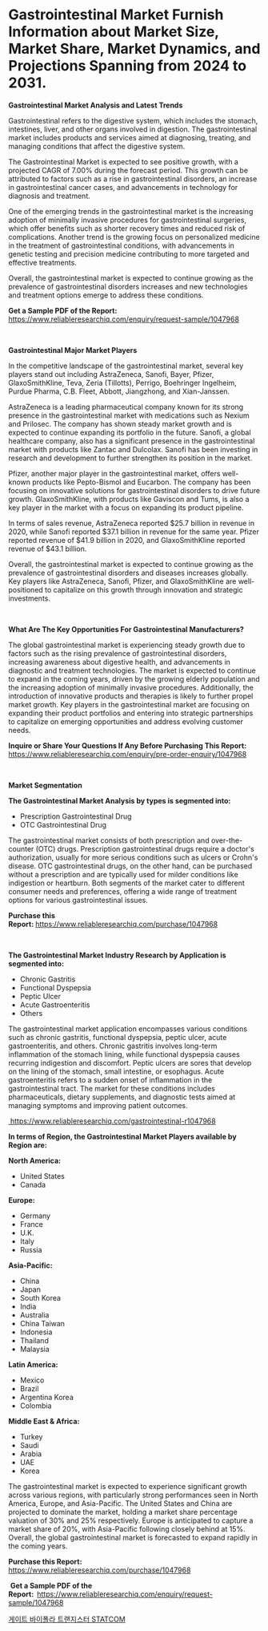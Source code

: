 <p><h1>Gastrointestinal Market Furnish Information about Market Size, Market Share, Market Dynamics, and Projections Spanning from 2024 to 2031.</h1></p><p><strong>Gastrointestinal Market Analysis and Latest Trends</strong></p>
<p><p>Gastrointestinal refers to the digestive system, which includes the stomach, intestines, liver, and other organs involved in digestion. The gastrointestinal market includes products and services aimed at diagnosing, treating, and managing conditions that affect the digestive system.</p><p>The Gastrointestinal Market is expected to see positive growth, with a projected CAGR of 7.00% during the forecast period. This growth can be attributed to factors such as a rise in gastrointestinal disorders, an increase in gastrointestinal cancer cases, and advancements in technology for diagnosis and treatment.</p><p>One of the emerging trends in the gastrointestinal market is the increasing adoption of minimally invasive procedures for gastrointestinal surgeries, which offer benefits such as shorter recovery times and reduced risk of complications. Another trend is the growing focus on personalized medicine in the treatment of gastrointestinal conditions, with advancements in genetic testing and precision medicine contributing to more targeted and effective treatments.</p><p>Overall, the gastrointestinal market is expected to continue growing as the prevalence of gastrointestinal disorders increases and new technologies and treatment options emerge to address these conditions.</p></p>
<p><strong>Get a Sample PDF of the Report:&nbsp;</strong> <a href="https://www.reliableresearchiq.com/enquiry/request-sample/1047968">https://www.reliableresearchiq.com/enquiry/request-sample/1047968</a></p>
<p>&nbsp;</p>
<p><strong>Gastrointestinal Major Market Players</strong></p>
<p><p>In the competitive landscape of the gastrointestinal market, several key players stand out including AstraZeneca, Sanofi, Bayer, Pfizer, GlaxoSmithKline, Teva, Zeria (Tillotts), Perrigo, Boehringer Ingelheim, Purdue Pharma, C.B. Fleet, Abbott, Jiangzhong, and Xian-Janssen.</p><p>AstraZeneca is a leading pharmaceutical company known for its strong presence in the gastrointestinal market with medications such as Nexium and Prilosec. The company has shown steady market growth and is expected to continue expanding its portfolio in the future. Sanofi, a global healthcare company, also has a significant presence in the gastrointestinal market with products like Zantac and Dulcolax. Sanofi has been investing in research and development to further strengthen its position in the market.</p><p>Pfizer, another major player in the gastrointestinal market, offers well-known products like Pepto-Bismol and Eucarbon. The company has been focusing on innovative solutions for gastrointestinal disorders to drive future growth. GlaxoSmithKline, with products like Gaviscon and Tums, is also a key player in the market with a focus on expanding its product pipeline.</p><p>In terms of sales revenue, AstraZeneca reported $25.7 billion in revenue in 2020, while Sanofi reported $37.1 billion in revenue for the same year. Pfizer reported revenue of $41.9 billion in 2020, and GlaxoSmithKline reported revenue of $43.1 billion.</p><p>Overall, the gastrointestinal market is expected to continue growing as the prevalence of gastrointestinal disorders and diseases increases globally. Key players like AstraZeneca, Sanofi, Pfizer, and GlaxoSmithKline are well-positioned to capitalize on this growth through innovation and strategic investments.</p></p>
<p>&nbsp;</p>
<p><strong>What Are The Key Opportunities For Gastrointestinal Manufacturers?</strong></p>
<p><p>The global gastrointestinal market is experiencing steady growth due to factors such as the rising prevalence of gastrointestinal disorders, increasing awareness about digestive health, and advancements in diagnostic and treatment technologies. The market is expected to continue to expand in the coming years, driven by the growing elderly population and the increasing adoption of minimally invasive procedures. Additionally, the introduction of innovative products and therapies is likely to further propel market growth. Key players in the gastrointestinal market are focusing on expanding their product portfolios and entering into strategic partnerships to capitalize on emerging opportunities and address evolving customer needs.</p></p>
<p><strong>Inquire or Share Your Questions If Any Before Purchasing This Report:</strong> <a href="https://www.reliableresearchiq.com/enquiry/pre-order-enquiry/1047968">https://www.reliableresearchiq.com/enquiry/pre-order-enquiry/1047968</a></p>
<p>&nbsp;</p>
<p><strong>Market Segmentation</strong></p>
<p><strong>The Gastrointestinal Market Analysis by types is segmented into:</strong></p>
<p><ul><li>Prescription Gastrointestinal Drug</li><li>OTC Gastrointestinal Drug</li></ul></p>
<p><p>The gastrointestinal market consists of both prescription and over-the-counter (OTC) drugs. Prescription gastrointestinal drugs require a doctor's authorization, usually for more serious conditions such as ulcers or Crohn's disease. OTC gastrointestinal drugs, on the other hand, can be purchased without a prescription and are typically used for milder conditions like indigestion or heartburn. Both segments of the market cater to different consumer needs and preferences, offering a wide range of treatment options for various gastrointestinal issues.</p></p>
<p><strong>Purchase this Report:&nbsp;</strong><a href="https://www.reliableresearchiq.com/purchase/1047968">https://www.reliableresearchiq.com/purchase/1047968</a></p>
<p>&nbsp;</p>
<p><strong>The Gastrointestinal Market Industry Research by Application is segmented into:</strong></p>
<p><ul><li>Chronic Gastritis</li><li>Functional Dyspepsia</li><li>Peptic Ulcer</li><li>Acute Gastroenteritis</li><li>Others</li></ul></p>
<p><p>The gastrointestinal market application encompasses various conditions such as chronic gastritis, functional dyspepsia, peptic ulcer, acute gastroenteritis, and others. Chronic gastritis involves long-term inflammation of the stomach lining, while functional dyspepsia causes recurring indigestion and discomfort. Peptic ulcers are sores that develop on the lining of the stomach, small intestine, or esophagus. Acute gastroenteritis refers to a sudden onset of inflammation in the gastrointestinal tract. The market for these conditions includes pharmaceuticals, dietary supplements, and diagnostic tests aimed at managing symptoms and improving patient outcomes.</p></p>
<p><a href="https://www.reliableresearchiq.com/gastrointestinal-r1047968">&nbsp;https://www.reliableresearchiq.com/gastrointestinal-r1047968</a></p>
<p><strong>In terms of Region, the Gastrointestinal Market Players available by Region are:</strong></p>
<p>
    <p> <strong> North America: </strong>
        <ul>
            <li>United States</li>
            <li>Canada</li>
        </ul>
        </p> 
    <p> <strong> Europe: </strong>
        <ul>
            <li>Germany</li>
            <li>France</li>
            <li>U.K.</li>
            <li>Italy</li>
            <li>Russia</li>
        </ul>
        </p> 
    <p> <strong> Asia-Pacific: </strong>
        <ul>
            <li>China</li>
            <li>Japan</li>
            <li>South Korea</li>
            <li>India</li>
            <li>Australia</li>
            <li>China Taiwan</li>
            <li>Indonesia</li>
            <li>Thailand</li>
            <li>Malaysia</li>
        </ul>
        </p> 
    <p> <strong> Latin America: </strong>
        <ul>
            <li>Mexico</li>
            <li>Brazil</li>
            <li>Argentina Korea</li>
            <li>Colombia</li>
        </ul>
        </p> 
    <p> <strong> Middle East & Africa: </strong>
        <ul>
            <li>Turkey</li>
            <li>Saudi</li>
            <li>Arabia</li>
            <li>UAE</li>
            <li>Korea</li>
        </ul>
    </p>
    </p>
<p><p>The gastrointestinal market is expected to experience significant growth across various regions, with particularly strong performances seen in North America, Europe, and Asia-Pacific. The United States and China are projected to dominate the market, holding a market share percentage valuation of 30% and 25% respectively. Europe is anticipated to capture a market share of 20%, with Asia-Pacific following closely behind at 15%. Overall, the global gastrointestinal market is forecasted to expand rapidly in the coming years.</p></p>
<p><strong>Purchase this Report: </strong><a href="https://www.reliableresearchiq.com/purchase/1047968">https://www.reliableresearchiq.com/purchase/1047968</a></p>
<p>&nbsp;<strong>Get a Sample PDF of the Report:&nbsp;&nbsp;</strong><a href="https://www.reliableresearchiq.com/enquiry/request-sample/1047968">https://www.reliableresearchiq.com/enquiry/request-sample/1047968</a></p>
<p><strong></strong></p>
<p><p><a href="https://github.com/TobyKub4685/Market-Research-Report-List-3/blob/main/378014083740.md">게이트 바이폴라 트랜지스터 STATCOM</a></p></p>